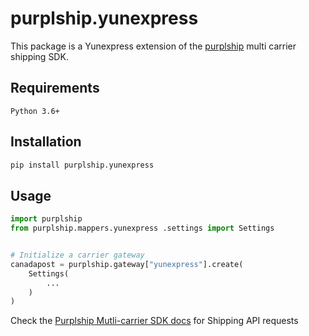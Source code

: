 # purplship.yunexpress 

This package is a Yunexpress extension of the [purplship](https://pypi.org/project/purplship) multi carrier shipping SDK.

## Requirements

`Python 3.6+`

## Installation

```bash
pip install purplship.yunexpress
```

## Usage

```python
import purplship
from purplship.mappers.yunexpress .settings import Settings


# Initialize a carrier gateway
canadapost = purplship.gateway["yunexpress"].create(
    Settings(
        ...
    )
)
```

Check the [Purplship Mutli-carrier SDK docs](https://sdk.purplship.com) for Shipping API requests

